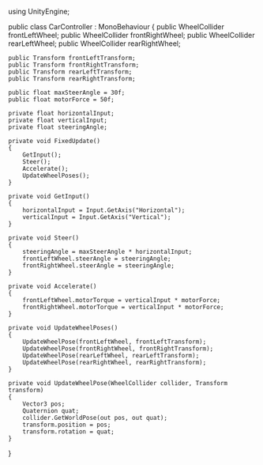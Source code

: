 using UnityEngine;

public class CarController : MonoBehaviour
{
    public WheelCollider frontLeftWheel;
    public WheelCollider frontRightWheel;
    public WheelCollider rearLeftWheel;
    public WheelCollider rearRightWheel;

    public Transform frontLeftTransform;
    public Transform frontRightTransform;
    public Transform rearLeftTransform;
    public Transform rearRightTransform;

    public float maxSteerAngle = 30f;
    public float motorForce = 50f;

    private float horizontalInput;
    private float verticalInput;
    private float steeringAngle;

    private void FixedUpdate()
    {
        GetInput();
        Steer();
        Accelerate();
        UpdateWheelPoses();
    }

    private void GetInput()
    {
        horizontalInput = Input.GetAxis("Horizontal");
        verticalInput = Input.GetAxis("Vertical");
    }

    private void Steer()
    {
        steeringAngle = maxSteerAngle * horizontalInput;
        frontLeftWheel.steerAngle = steeringAngle;
        frontRightWheel.steerAngle = steeringAngle;
    }

    private void Accelerate()
    {
        frontLeftWheel.motorTorque = verticalInput * motorForce;
        frontRightWheel.motorTorque = verticalInput * motorForce;
    }

    private void UpdateWheelPoses()
    {
        UpdateWheelPose(frontLeftWheel, frontLeftTransform);
        UpdateWheelPose(frontRightWheel, frontRightTransform);
        UpdateWheelPose(rearLeftWheel, rearLeftTransform);
        UpdateWheelPose(rearRightWheel, rearRightTransform);
    }

    private void UpdateWheelPose(WheelCollider collider, Transform transform)
    {
        Vector3 pos;
        Quaternion quat;
        collider.GetWorldPose(out pos, out quat);
        transform.position = pos;
        transform.rotation = quat;
    }
}
